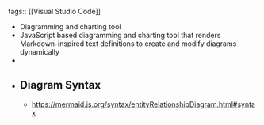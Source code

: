 tags:: [[Visual Studio Code]]

- Diagramming and charting tool
- JavaScript based diagramming and charting tool that renders  Markdown-inspired text definitions to create and modify diagrams dynamically
-
- ## Diagram Syntax
	- https://mermaid.js.org/syntax/entityRelationshipDiagram.html#syntax